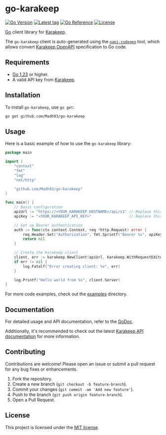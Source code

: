 # go-karakeep

[![Go Version](https://img.shields.io/badge/Go-1.23%2B-blue)](https://go.dev/doc/install)
[![Latest tag](https://img.shields.io/github/v/tag/Madh93/go-karakeep?label=go%20module)](https://github.com/Madh93/go-karakeep/tags)
[![Go Reference](https://pkg.go.dev/badge/github.com/Madh93/go-karakeep.svg)](https://pkg.go.dev/github.com/Madh93/go-karakeep)
[![License](https://img.shields.io/badge/License-MIT-brightgreen)](LICENSE)

[Go](https://go.dev/) client library for [Karakeep](https://karakeep.app).

The `go-karakeep` client is auto-generated using the
[`oapi-codegen`](https://github.com/oapi-codegen/oapi-codegen) tool, which allows convert [Karakeep OpenAPI](https://github.com/karakeep-app/karakeep/blob/v0.25.0/packages/open-api/karakeep-openapi-spec.json) specification to Go code.

## Requirements

- [Go 1.23](https://golang.org/dl/) or higher.
- A valid API key from [Karakeep](https://docs.karakeep.app/screenshots#settings).

## Installation

To install `go-karakeep`, use `go get`:

```sh
go get github.com/Madh93/go-karakeep
```

## Usage

Here is a basic example of how to use the `go-karakeep` library:

```go
package main

import (
    "context"
    "fmt"
    "log"
    "net/http"

    "github.com/Madh93/go-karakeep"
)

func main() {
    // Basic configuration
    apiUrl := "https://<YOUR_KARAKEEP_HOSTNAME>/api/v1" // Replace this with your API URL
    apiKey := "<YOUR_KARAKEEP_API_KEY>"                 // Replace this with your actual token

    // Set up Bearer authentication
    auth := func(ctx context.Context, req *http.Request) error {
        req.Header.Set("Authorization", fmt.Sprintf("Bearer %s", apiKey))
        return nil
    }

    // Create the Karakeep client
    client, err := karakeep.NewClient(apiUrl, karakeep.WithRequestEditorFn(auth))
    if err != nil {
        log.Fatalf("Error creating client: %v", err)
    }

    log.Printf("Hello world from %s", client.Server)
}
```

For more code examples, check out the [examples](examples) directory.

## Documentation

For detailed usage and API documentation, refer to the [GoDoc](https://pkg.go.dev/github.com/Madh93/go-karakeep).

Additionally, it's recommended to check out the latest [Karakeep API documentation](https://docs.karakeep.app/api) for more information.

## Contributing

Contributions are welcome! Please open an issue or submit a pull request for any bug fixes or enhancements.

1. Fork the repository.
2. Create a new branch (`git checkout -b feature-branch`).
3. Commit your changes (`git commit -am 'Add new feature'`).
4. Push to the branch (`git push origin feature-branch`).
5. Open a Pull Request.

## License

This project is licensed under the [MIT license](LICENSE).
